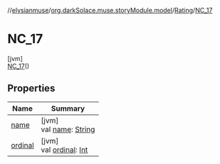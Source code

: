 //[elysianmuse](../../../../index.md)/[org.darkSolace.muse.storyModule.model](../../index.md)/[Rating](../index.md)/[NC_17](index.md)

# NC_17

[jvm]\
[NC_17](index.md)()

## Properties

| Name | Summary |
|---|---|
| [name](../../../org.darkSolace.muse.userModule.model/-user-tag/-a-r-t-i-s-t/index.md#-372974862%2FProperties%2F-1216412040) | [jvm]<br>val [name](../../../org.darkSolace.muse.userModule.model/-user-tag/-a-r-t-i-s-t/index.md#-372974862%2FProperties%2F-1216412040): [String](https://kotlinlang.org/api/latest/jvm/stdlib/kotlin/-string/index.html) |
| [ordinal](../../../org.darkSolace.muse.userModule.model/-user-tag/-a-r-t-i-s-t/index.md#-739389684%2FProperties%2F-1216412040) | [jvm]<br>val [ordinal](../../../org.darkSolace.muse.userModule.model/-user-tag/-a-r-t-i-s-t/index.md#-739389684%2FProperties%2F-1216412040): [Int](https://kotlinlang.org/api/latest/jvm/stdlib/kotlin/-int/index.html) |
